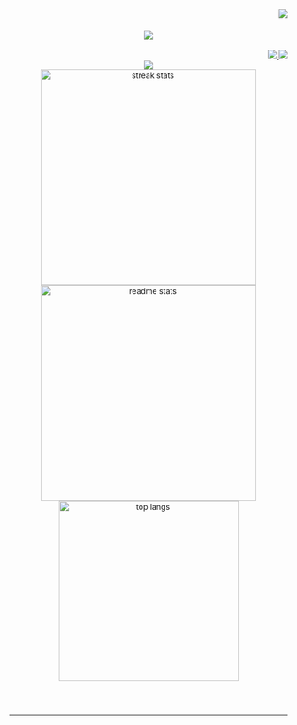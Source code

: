 <img align="right" src="https://visitor-badge.laobi.icu/badge?page_id=alec-aoki.alec-aoki" />

<h1 align="center">
    <img src="https://readme-typing-svg.herokuapp.com/?font=Righteous&size=35&center=true&vCenter=true&width=500&height=70&duration=4000&lines=Hi+There!+👋;+I'm+Alec+Aoki!;" />
</h1>
 
<div align="right"> 
  <a href="mailto:alplat.kohi@gmail.com">
    <img src="https://img.shields.io/badge/Gmail-333333?style=for-the-badge&logo=gmail&logoColor=red" />
  </a>
  <a href="https://linkedin.com/in/alec-campos-aoki" target="_blank">
    <img src="https://img.shields.io/badge/LinkedIn-0077B5?style=for-the-badge&logo=linkedin&logoColor=white" target="_blank" />
  </a>
</div>

<div align="center">
    <img src="https://skillicons.dev/icons?i=c,html,python" />
</div>

<div align=center>
  <img width=390 src="https://streak-stats.demolab.com/?user=alec-aoki&count_private=true&theme=react&border_radius=10" alt="streak stats"/>
  <img width=390 src="https://github-readme-stats.vercel.app/api?username=alec-aoki&count_private=true&show_icons=true&theme=react&rank_icon=github&border_radius=10" alt="readme stats" />
  <br/>
  <img width=325 align="center" src="https://github-readme-stats.vercel.app/api/top-langs/?username=alec-aoki&langs_count=8&layout=compact&theme=react&border_radius=10&size_weight=0.5&count_weight=0.5&exclude_repo=github-readme-stats&hide=jupyter%20notebook,Makefile" alt="top langs" />
</div>

<br/><br/>

<hr/>

<br/>

<br/>
